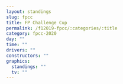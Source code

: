 ```yaml
---
layout: standings
slug: fpcc
title: FP Challenge Cup
permalink: /f12019-fpcc/:categories/:title
category: fpcc-2020
day: ""
time: ""
drivers: ""
constructors: ""
graphics:
  standings: ""
  tv: ""
---
```

